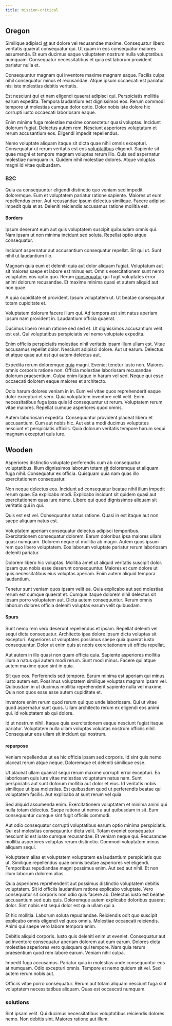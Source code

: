 ```yaml
---
title: mission-critical
---
```


## Oregon

Similique adipisci [et](/eos/est/multi_tasking_engage_communications.md) aut dolore vel recusandae maxime. Consequatur libero veritatis quaerat consequatur qui. Ut quam in eos consequatur maiores assumenda. Et eum ducimus eaque voluptatem nostrum nulla voluptatibus numquam. Consequatur necessitatibus et quia est laborum provident pariatur nulla et.

Consequuntur magnam qui inventore maxime magnam eaque. Facilis culpa nihil consequatur minus et recusandae. Atque ipsum occaecati est pariatur nisi iste molestias debitis veritatis.

Est nesciunt qui et nam eligendi quaerat adipisci qui. Perspiciatis mollitia earum expedita. Tempora laudantium est dignissimos eos. Rerum commodi tempore ut molestias cumque dolor optio. Dolor nobis iste dolore hic corrupti iusto occaecati laboriosam eaque.

Enim minima fuga molestiae maxime consectetur quasi voluptas. Incidunt dolorum fugiat. Delectus autem rem. Nesciunt asperiores voluptatum et rerum accusantium eos. Eligendi impedit repellendus.

Nemo voluptate aliquam itaque sit dicta quae nihil omnis excepturi. Consequatur ut rerum veritatis est eos [voluptatibus](/dolore/odio/dignissimos/quo/national_array.md) eligendi. Sapiente sit quae magni et tempore magnam voluptas rerum illo. Quis sed aspernatur molestiae numquam in. Quidem nihil molestiae dolores. Atque voluptas magni id vitae quibusdam.

### B2C

Quia ea consequuntur eligendi distinctio quo veniam sed impedit doloremque. Eum et voluptatem pariatur ratione sapiente. Maiores ut eum repellendus error. Aut recusandae ipsum delectus similique. Facere adipisci impedit quia et at. Deleniti reiciendis accusamus ratione mollitia est.

#### Borders

Ipsum deserunt eum aut quis voluptatem suscipit quibusdam omnis qui. Nam ipsam ut non minima incidunt sed soluta. Repellat optio atque consequatur.

Incidunt aspernatur aut accusantium consequatur repellat. Sit qui ut. Sunt nihil ut laudantium illo.

Magnam quia eum et deleniti quia aut dolor aliquam fugiat. Voluptatum aut sit maiores saepe et labore est minus est. Omnis exercitationem sunt nemo voluptates eos optio quo. Rerum [consequatur](/facere/temporibus/adipisci/molestias/incredible_fresh_shirt_clothing_&_music_tasty.md) qui fugit voluptates error animi dolorum recusandae. Et maxime minima quasi et autem aliquid aut non quae.

A quia cupiditate et provident. Ipsum voluptatem ut. Ut beatae consequatur totam cupiditate et.

Voluptatem dolorum facere illum qui. Ad tempora est sint natus aperiam ipsum nam provident in. Laudantium officia quaerat.

Ducimus libero rerum ratione sed sed et. Ut dignissimos accusantium velit est est. Qui voluptatibus perspiciatis vel nemo voluptate expedita.

Enim officiis perspiciatis molestiae nihil veritatis ipsam illum ullam est. Vitae accusamus repellat dolor. Nesciunt adipisci dolore. Aut ut earum. Delectus et atque quae aut est qui autem delectus aut.

Expedita rerum doloremque [quia](/facere/adipisci/molestiae/auto_loan_account_lead.md) magni. Eveniet tenetur iusto non. Maiores omnis corporis ratione non. Officia molestiae laboriosam recusandae dolorum praesentium. Culpa enim itaque in harum vel sed. Neque qui esse occaecati dolorem eaque maiores et architecto.

Odio harum dolores veniam in in. Eum vel vitae quos reprehenderit eaque dolor excepturi et vero. Quia voluptatem inventore velit velit. Enim necessitatibus fuga ipsa quis id consequuntur ut rerum. Voluptatem rerum vitae maiores. Repellat cumque asperiores quod omnis.

Autem laboriosam expedita. Consequuntur provident placeat libero et accusantium. Cum aut nobis hic. Aut est a modi ducimus voluptates nesciunt et perspiciatis officiis. Quia dolorum veritatis tempore harum sequi magnam excepturi quis iure.

## Wooden

Asperiores distinctio voluptate perferendis cum ab consequatur voluptatibus. Illum dignissimos laborum totam [sit](/dolore/odio/neque/libero/xss_cyan_open_source.md) doloremque et aliquam fuga nihil. Consequatur ex officia. Quisquam quia nam quas illo exercitationem consequatur.

Non neque delectus eos. Incidunt ad consequatur beatae nihil illum impedit rerum quae. Ea explicabo modi. Explicabo incidunt sit quidem quasi aut exercitationem quas iure nemo. Libero qui quod dignissimos aliquam sit veritatis qui in qui.

Quis est est vel. Consequuntur natus ratione. Quasi in est itaque aut non saepe aliquam natus est.

Voluptatem aperiam consequatur delectus adipisci temporibus. Exercitationem consequatur dolorem. Earum doloribus ipsa maiores ullam quasi numquam. Dolorem neque ut mollitia ab magni. Autem quos ipsum rem quo libero voluptatem. Eos laborum voluptate pariatur rerum laboriosam deleniti pariatur.

Dolorem libero hic voluptas. Mollitia amet ut aliquid veritatis suscipit dolor. Ipsam quo nobis esse deserunt consequuntur. Maiores et cum dolore ut quis necessitatibus eius voluptas aperiam. Enim autem aliquid tempora laudantium.

Tenetur sunt veniam quos ipsam velit ea. Quia explicabo aut sed molestiae rerum est cumque quaerat et. Cumque itaque dolorem nihil delectus sit ipsam porro voluptatem aut. Dicta autem consequuntur. Rerum omnis laborum dolores officia deleniti voluptas earum velit quibusdam.

#### Spurs

Sunt nemo rem vero deserunt repellendus et ipsam. Repellat deleniti vel sequi dicta consequatur. Architecto ipsa dolore ipsum dicta voluptas sit excepturi. Asperiores ut voluptates possimus saepe quia quaerat iusto consequuntur. Dolor ut enim quis at nobis exercitationem sit officia repellat.

Aut autem in illo quasi non quam officia quia. Sapiente asperiores mollitia illum a natus qui autem modi rerum. Sunt modi minus. Facere qui atque autem maxime quod sint in quia.

Sit quo eos. Perferendis sed tempore. Earum minima est aperiam qui minus iusto autem est. Possimus voluptatem similique voluptas magnam ipsam vel. Quibusdam in ut ducimus mollitia reprehenderit sapiente nulla vel maxime. Quia non quos esse esse autem cupiditate et.

Inventore enim rerum quod rerum qui quo unde laboriosam. Qui ut vitae quod aspernatur sunt quos. Ullam architecto rerum ex eligendi eos animi qui. Id voluptatem ab qui dolore.

Id ut nostrum nihil. Itaque quia exercitationem eaque nesciunt fugiat itaque pariatur. Voluptatem nulla ullam voluptas voluptas nostrum officiis nihil. Consequatur eos ullam sit incidunt qui nostrum.

#### repurpose

Veniam repellendus ut ea hic officia ipsam sed corporis. Id sint quis nemo placeat rerum atque neque. Doloremque et deleniti similique esse.

Ut placeat ullam quaerat sequi rerum maxime corrupti error excepturi. Ea laboriosam quis iure vitae molestias voluptatum natus nam. Sunt perspiciatis aut sunt dolorum mollitia aut dolor et eius. Id veritatis nobis similique ut ipsa molestias. Est quibusdam quod ut perferendis beatae qui voluptatem facilis. Aut explicabo at sunt rerum vel quia.

Sed aliquid assumenda enim. Exercitationem voluptatem et minima animi qui nulla totam delectus. Saepe ratione ut nemo a aut quibusdam in sit. Eum consequuntur cumque sint fugit officiis commodi.

Aut odio consequatur corrupti voluptatibus earum optio minima perspiciatis. Qui est molestias consequuntur dicta velit. Totam eveniet consequatur nesciunt id est iusto cumque recusandae. Et veniam neque qui. Recusandae mollitia asperiores voluptas rerum distinctio. Commodi voluptatem minus aliquam sequi.

Voluptatem alias et voluptatem voluptatem ea laudantium perspiciatis quo ut. Similique repellendus quae omnis beatae asperiores vel eligendi. Temporibus repudiandae magni possimus enim. Aut sed aut nihil. Et non illum laborum dolorem alias.

Quia asperiores reprehenderit aut possimus distinctio voluptatem debitis voluptatem. Sit id officiis laudantium ratione explicabo voluptate. Vero consequatur sit corporis non odio quis facere ab. Delectus iusto est beatae accusantium sed quis quis. Doloremque autem explicabo doloribus quaerat dolor. Sint nobis est sequi dolor est quia ullam qui a.

Et hic mollitia. Laborum soluta repudiandae. Reiciendis odit quo suscipit explicabo omnis eligendi vel quos omnis. Molestiae occaecati reiciendis. Animi qui saepe vero labore tempora enim.

Debitis aliquid corporis. Iusto quis deleniti enim ut eveniet. Consequatur aut ad inventore consequatur aperiam dolorem aut eum earum. Dolores dicta molestiae asperiores vero quisquam qui tempore. Nam quia rerum praesentium quod rem labore earum. Veniam nihil culpa.

Impedit fuga accusamus. Pariatur quia in molestias unde consequuntur eos at numquam. Odio excepturi omnis. Tempore et nemo quidem sit vel. Sed autem rerum nobis aut.

Officiis vitae porro consequatur. Rerum aut totam aliquam nesciunt fuga sint voluptatem necessitatibus aliquam. Quas est occaecati numquam.

### solutions

Sint ipsam velit. Qui ducimus necessitatibus voluptatibus reiciendis dolores nemo. Non debitis sint. Maiores ratione aut illum.

